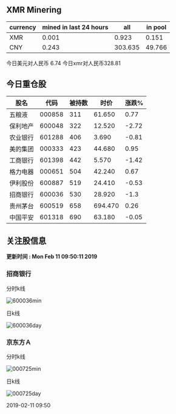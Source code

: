 ## XMR Minering

|currency|mined in last 24 hours|all|in pool|
|---|---|---|---|
|XMR|0.001|0.923|0.151|
|CNY|0.243|303.635|49.766|

今日美元对人民币 6.74	今日xmr对人民币328.81


## 今日重仓股 

|股名|代码|被持数|时价|涨跌%|
|---|---|---|---|---|
|五粮液|000858|311|61.650|0.77|
|保利地产|600048|322|12.520|-2.72|
|农业银行|601288|406|3.690|-0.81|
|美的集团|000333|423|44.680|0.95|
|工商银行|601398|442|5.570|-1.42|
|格力电器|000651|504|42.240|0.67|
|伊利股份|600887|519|24.410|-0.53|
|招商银行|600036|530|28.920|-1.3|
|贵州茅台|600519|658|694.470|0.26|
|中国平安|601318|690|63.180|-0.05|

## 关注股信息
**更新时间 : Mon Feb 11 09:50:11 2019**
### 招商银行 
分时k线

![600036min](http://image.sinajs.cn/newchart/min/n/sh600036.gif)

日k线

![600036day](http://image.sinajs.cn/newchart/daily/n/sh600036.gif)

### 京东方Ａ 
分时k线

![000725min](http://image.sinajs.cn/newchart/min/n/sz000725.gif)

日k线

![000725day](http://image.sinajs.cn/newchart/daily/n/sz000725.gif)

2019-02-11 09:50